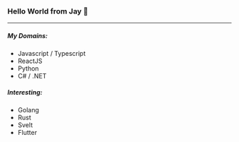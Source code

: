 ### Hello World from Jay 👋

---

##### My Domains: 
 - Javascript / Typescript
 - ReactJS
 - Python
 - C# / .NET

##### Interesting:
 - Golang
 - Rust
 - Svelt
 - Flutter
